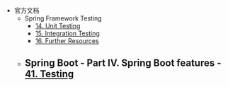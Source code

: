- 官方文档
  - Spring Framework Testing
    - [14. Unit Testing](https://docs.spring.io/spring/docs/4.3.24.RELEASE/spring-framework-reference/html/unit-testing.html)
    - [15. Integration Testing](https://docs.spring.io/spring/docs/4.3.24.RELEASE/spring-framework-reference/html/unit-testing.html)
    - [16. Further Resources](https://docs.spring.io/spring/docs/4.3.24.RELEASE/spring-framework-reference/html/testing-resources.html)
  - Spring Boot - Part IV. Spring Boot features - [41. Testing](https://docs.spring.io/spring-boot/docs/1.5.21.RELEASE/reference/html/boot-features-testing.html)
    - 

